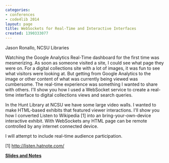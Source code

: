 ```yaml
---
categories:
- conferences
- code4lib 2014
layout: page
title: WebSockets for Real-Time and Interactive Interfaces
created: 1390333077
---
```

Jason Ronallo, NCSU Libraries

Watching the Google Analytics Real-Time dashboard for the first time was mesmerizing. As soon as someone visited a site, I could see what page they were on. For a digital collections site with a lot of images, it was fun to see what visitors were looking at. But getting from Google Analytics to the image or other content of what was currently being viewed was cumbersome. The real-time experience was something I wanted to share with others. I'll show you how I used a WebSocket service to create a real-time interface to digital collections views and search queries.

In the Hunt Library at NCSU we have some large video walls. I wanted to make HTML-based exhibits that featured viewer interactions. I'll show you how I converted Listen to Wikipedia [1] into an bring-your-own-device interactive exhibit. With WebSockets any HTML page can be remote controlled by any internet connected device.

I will attempt to include real-time audience participation.

[1] <a href="http://listen.hatnote.com/">http://listen.hatnote.com/</a>

<strong><a href="http://ronallo.com/presentations/code4lib-2014-websockets/">Slides and Notes</a></strong>
